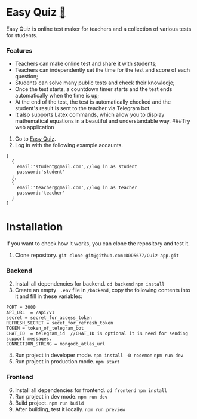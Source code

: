 # Easy Quiz [:link:](https://easyquiz1.netlify.app)
Easy Quiz is online test maker for teachers and a collection of various tests for students.
### Features
- Teachers can make online test and share it with students;
- Teachers can independently set the time for the test and score of each question;
- Students can solve many public tests and check their knowledje;
- Once the test starts, a countdown timer starts and the test ends automatically when the time is up;
- At the end of the test, the test is automatically checked and the student's result is sent to the teacher via Telegram bot.
- It also supports Latex commands, which allow you to display mathematical equations in a beautiful and understandable way.
###Try web application
1. Go to [Easy Quiz](https://easyquiz1.netlify.app).
2. Log in with the following example accaunts.

```
[
  {
    email:'student@gmail.com',//log in as student
    password:'student'
  },
  {
    email:'teacher@gmail.com',//log in as teacher
    password:'teacher'
  }
]
```
# Installation
If you want to check how it works, you can clone the repository and test it.
1. Clone repository.
`git clone git@github.com:DDD5677/Quiz-app.git`
### Backend
2. Install all dependencies for backend.
`cd backend`
`npm install `
3. Create an empty ` .env` file in `/backend`, copy the following contents into it and fill in these variables:

```
PORT = 3000
API_URL  = /api/v1
secret = secret_for_access_token
REFRESH_SECRET = secet_for_refresh_token
TOKEN = token_of_telegram_bot
CHAT_ID  = telegram_id  //CHAT_ID is optional it is need for sending support messages. 
CONNECTION_STRING = mongodb_atlas_url
```
4. Run project in developer mode.
`npm install -D nodemon`
`npm run dev`
5. Run project in production mode.
`npm start`
### Frontend
6. Install all dependencies for frontend.
`cd frontend`
`npm install `
7. Run project in dev mode.
`npm run dev`
8. Build project.
`npm run build`
9. After building, test it locally.
`npm run preview`
